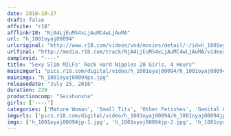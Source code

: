 ```yaml
---
date: 2018-10-27
draft: false
affsite: "r18"
afflinkr18: "NjA4LjEuMS4xLjAuMC4wLjAuMA"
url: "h_1001oyaj00094"
urloriginal: "http://www.r18.com/videos/vod/movies/detail/-/id=h_1001oyaj00094"
urlfinal: "http://media.r18.com/track/NjA4LjEuMS4xLjAuMC4wLjAuMA/videos/vod/movies/detail/-/id=h_1001oyaj00094"
samplevid: "----"
title: "Sexy Slim MILFs' Rock Hard Nipples 20 Girls, 4 Hours"
mainimgurl: "pics.r18.com/digital/video/h_1001oyaj00094/h_1001oyaj00094ps.jpg"
mainimgs: "h_1001oyaj00094ps.jpg"
releasedate: "July 25, 2016"
duration: 239
productioncomp: "Seishunsha"
girls: ['----']
categories: ['Mature Woman', 'Small Tits', 'Other Fetishes', 'Genital Close-Up', 'Compilation', 'Over 4 Hours']
imgurls: ['pics.r18.com/digital/video/h_1001oyaj00094/h_1001oyaj00094jp-1.jpg', 'pics.r18.com/digital/video/h_1001oyaj00094/h_1001oyaj00094jp-2.jpg', 'pics.r18.com/digital/video/h_1001oyaj00094/h_1001oyaj00094jp-3.jpg', 'pics.r18.com/digital/video/h_1001oyaj00094/h_1001oyaj00094jp-4.jpg', 'pics.r18.com/digital/video/h_1001oyaj00094/h_1001oyaj00094jp-5.jpg', 'pics.r18.com/digital/video/h_1001oyaj00094/h_1001oyaj00094jp-6.jpg', 'pics.r18.com/digital/video/h_1001oyaj00094/h_1001oyaj00094jp-7.jpg', 'pics.r18.com/digital/video/h_1001oyaj00094/h_1001oyaj00094jp-8.jpg', 'pics.r18.com/digital/video/h_1001oyaj00094/h_1001oyaj00094jp-9.jpg', 'pics.r18.com/digital/video/h_1001oyaj00094/h_1001oyaj00094jp-10.jpg', 'pics.r18.com/digital/video/h_1001oyaj00094/h_1001oyaj00094jp-11.jpg', 'pics.r18.com/digital/video/h_1001oyaj00094/h_1001oyaj00094jp-12.jpg', 'pics.r18.com/digital/video/h_1001oyaj00094/h_1001oyaj00094jp-13.jpg', 'pics.r18.com/digital/video/h_1001oyaj00094/h_1001oyaj00094jp-14.jpg', 'pics.r18.com/digital/video/h_1001oyaj00094/h_1001oyaj00094jp-15.jpg', 'pics.r18.com/digital/video/h_1001oyaj00094/h_1001oyaj00094jp-16.jpg', 'pics.r18.com/digital/video/h_1001oyaj00094/h_1001oyaj00094jp-17.jpg', 'pics.r18.com/digital/video/h_1001oyaj00094/h_1001oyaj00094jp-18.jpg', 'pics.r18.com/digital/video/h_1001oyaj00094/h_1001oyaj00094jp-19.jpg', 'pics.r18.com/digital/video/h_1001oyaj00094/h_1001oyaj00094jp-20.jpg']
imgs: ['h_1001oyaj00094jp-1.jpg', 'h_1001oyaj00094jp-2.jpg', 'h_1001oyaj00094jp-3.jpg', 'h_1001oyaj00094jp-4.jpg', 'h_1001oyaj00094jp-5.jpg', 'h_1001oyaj00094jp-6.jpg', 'h_1001oyaj00094jp-7.jpg', 'h_1001oyaj00094jp-8.jpg', 'h_1001oyaj00094jp-9.jpg', 'h_1001oyaj00094jp-10.jpg', 'h_1001oyaj00094jp-11.jpg', 'h_1001oyaj00094jp-12.jpg', 'h_1001oyaj00094jp-13.jpg', 'h_1001oyaj00094jp-14.jpg', 'h_1001oyaj00094jp-15.jpg', 'h_1001oyaj00094jp-16.jpg', 'h_1001oyaj00094jp-17.jpg', 'h_1001oyaj00094jp-18.jpg', 'h_1001oyaj00094jp-19.jpg', 'h_1001oyaj00094jp-20.jpg']
---
```

